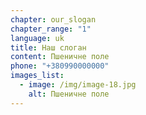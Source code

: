 ```yaml
---
chapter: our_slogan
chapter_range: "1"
language: uk
title: Наш слоган
content: Пшеничне поле
phone: "+380990000000"
images_list:
  - image: /img/image-18.jpg
    alt: Пшеничне поле
---
```

